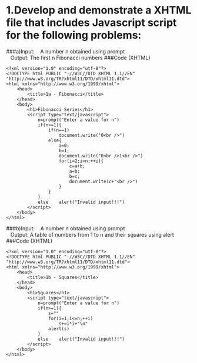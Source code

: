 # 1.Develop and demonstrate a XHTML file that includes Javascript script for the following problems:
###a)Input:&nbsp;&nbsp;&nbsp;&nbsp;A number n obtained using prompt<br>&nbsp;&nbsp;&nbsp;Output: The first n Fibonacci numbers
###Code (XHTML)
```xhtml
<?xml version="1.0" encoding="utf-8"?>
<!DOCTYPE html PUBLIC "-//W3C//DTD XHTML 1.1//EN" "http://www.w3.org/TR?xhtml11/DTD/xhtml11.dtd">
<html xmlns="http://www.w3.org/1999/xhtml">
	<head>
		<title>1a - Fibonacci</title>
	</head>
	<body>
		<h1>Fibonacci Series</h1>
		<script type="text/javascript">
			n=prompt("Enter a value for n")
			if(n>=1){
				if(n==1)
					document.write("0<br />")
				else{
					a=0;
					b=1;
					document.write("0<br />1<br />")
					for(i=2;i<n;++i){
						c=a+b;
						a=b;
						b=c;
						document.write(c+"<br />")
					}
				}
			}
			else	alert("Invalid input!!!")
		</script>
	</body>
</html>
```
###b)Input:&nbsp;&nbsp;&nbsp;&nbsp;A number n obtained using prompt<br>&nbsp;&nbsp;&nbsp;Output: A table of numbers from 1 to n and their squares using alert
###Code (XHTML)
```xhtml
<?xml version="1.0" encoding="utf-8"?>
<!DOCTYPE html PUBLIC "-//W3C//DTD XHTML 1.1//EN" "http://www.w3.org/TR?xhtml11/DTD/xhtml11.dtd">
<html xmlns="http://www.w3.org/1999/xhtml">
	<head>
		<title>1b - Squares</title>
	</head>
	<body>
		<h1>Squares</h1>
		<script type="text/javascript">
			n=prompt("Enter a value for n")
			if(n>=1){
				s=""
				for(i=1;i<=n;++i)
					s+=i*i+"\n"
				alert(s)
			}
			else	alert("Invalid input!!!")
		</script>
	</body>
</html>
```
